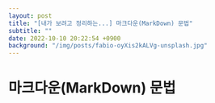 ```yaml
---
layout: post
title: "[내가 보려고 정리하는...] 마크다운(MarkDown) 문법"
subtitle: ""
date: 2022-10-10 20:22:54 +0900
background: "/img/posts/fabio-oyXis2kALVg-unsplash.jpg"
---
```


<h1 class="section-heading">마크다운(MarkDown) 문법</h1>

